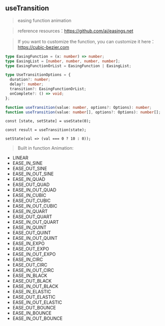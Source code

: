## useTransition

> easing function animation

> reference resources：https://github.com/ai/easings.net

> If you want to customize the function, you can customize it here：https://cubic-bezier.com

```typescript
type EasingFunction = (x: number) => number;
type EasingList = [number, number, number, number];
type EasingFunctionOrList = EasingFunction | EasingList;

type UseTransitionOptions = {
  duration?: number;
  delay?: number;
  transition?: EasingFunctionOrList;
  onComplete?: () => void;
};

function useTransition(value: number, options?: Options): number;
function useTransition(value: number[], options?: Options): number[];
```

```tsx
const [state, setState] = useState(0);

const result = useTransition(state);

setState(val => (val === 0 ? 10 : 0));
```

> Built in function Animation:

- LINEAR
- EASE_IN_SINE
- EASE_OUT_SINE
- EASE_IN_OUT_SINE
- EASE_IN_QUAD
- EASE_OUT_QUAD
- EASE_IN_OUT_QUAD
- EASE_IN_CUBIC
- EASE_OUT_CUBIC
- EASE_IN_OUT_CUBIC
- EASE_IN_QUART
- EASE_OUT_QUART
- EASE_IN_OUT_QUART
- EASE_IN_QUINT
- EASE_OUT_QUINT
- EASE_IN_OUT_QUINT
- EASE_IN_EXPO
- EASE_OUT_EXPO
- EASE_IN_OUT_EXPO
- EASE_IN_CIRC
- EASE_OUT_CIRC
- EASE_IN_OUT_CIRC
- EASE_IN_BLACK
- EASE_OUT_BLACK
- EASE_IN_OUT_BLACK
- EASE_IN_ELASTIC
- EASE_OUT_ELASTIC
- EASE_IN_OUT_ELASTIC
- EASE_OUT_BOUNCE
- EASE_IN_BOUNCE
- EASE_IN_OUT_BOUNCE
